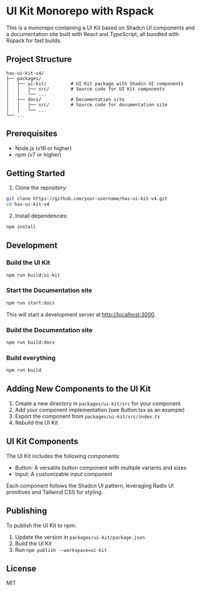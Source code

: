 # UI Kit Monorepo with Rspack

This is a monorepo containing a UI Kit based on Shadcn UI components and a documentation site built with React and TypeScript, all bundled with Rspack for fast builds.

## Project Structure

```
has-ui-kit-v4/
├── packages/
│   ├── ui-kit/         # UI Kit package with Shadcn UI components
│   │   ├── src/        # Source code for UI Kit components
│   │   └── ...
│   ├── docs/           # Documentation site
│   │   ├── src/        # Source code for documentation site
│   │   └── ...
└── ...
```

## Prerequisites

- Node.js (v16 or higher)
- npm (v7 or higher)

## Getting Started

1. Clone the repository:

```bash
git clone https://github.com/your-username/has-ui-kit-v4.git
cd has-ui-kit-v4
```

2. Install dependencies:

```bash
npm install
```

## Development

### Build the UI Kit

```bash
npm run build:ui-kit
```

### Start the Documentation site

```bash
npm run start:docs
```

This will start a development server at [http://localhost:3000](http://localhost:3000).

### Build the Documentation site

```bash
npm run build:docs
```

### Build everything

```bash
npm run build
```

## Adding New Components to the UI Kit

1. Create a new directory in `packages/ui-kit/src` for your component
2. Add your component implementation (see Button.tsx as an example)
3. Export the component from `packages/ui-kit/src/index.ts`
4. Rebuild the UI Kit

## UI Kit Components

The UI Kit includes the following components:

- Button: A versatile button component with multiple variants and sizes
- Input: A customizable input component

Each component follows the Shadcn UI pattern, leveraging Radix UI primitives and Tailwind CSS for styling.

## Publishing

To publish the UI Kit to npm:

1. Update the version in `packages/ui-kit/package.json`
2. Build the UI Kit
3. Run `npm publish --workspace=ui-kit`

## License

MIT

